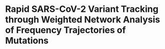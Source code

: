 # Rapid SARS-CoV-2 Variant Tracking through Weighted Network Analysis of Frequency Trajectories of Mutations
